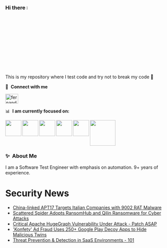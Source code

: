 ### Hi there <a href="https://www.gautamkrishnar.com/"><img src="https://media.giphy.com/media/hvRJCLFzcasrR4ia7z/giphy.gif" width="5%"></a>
This is my repository where I test code and try not to break my code :rofl:

🔗 &nbsp;**Connect with me**
<p align="left">
<a href="https://linkedin.com/in/fernandorlcruz" target="blank"><img align="center" src="https://raw.githubusercontent.com/rahuldkjain/github-profile-readme-generator/master/src/images/icons/Social/linked-in-alt.svg" alt="fernando cruz" height="30" width="40" /></a>
  
📊 &nbsp;**I am currently focused on:**

<img align="left" width='50' height='50' src="https://cdn.jsdelivr.net/gh/devicons/devicon/icons/python/python-original-wordmark.svg" />
<img align="left" width='50' height='50' src="https://cdn.jsdelivr.net/gh/devicons/devicon/icons/csharp/csharp-original.svg" />
<img align="left" width='50' height='50' src="https://cdn.jsdelivr.net/gh/devicons/devicon/icons/jenkins/jenkins-original.svg" />
<img align="left" width='50' height='50' src="https://specflow.org/wp-content/uploads/2021/05/SpecFlow-Icon.png" />
<img align="left" width='50' height='50' src="https://www.svgrepo.com/show/306098/githubactions.svg" />
<img width='80' height='80' src="https://cdn2.vectorstock.com/i/1000x1000/64/81/security-testing-concept-icon-safety-audit-key-vector-29166481.jpg" />
          
          
  
### ✨&nbsp; About Me

I am a Software Test Engineer with emphasis on automation. 9+ years of experience.

# Security News
<!-- BLOG-POST-LIST:START -->
- [China-linked APT17 Targets Italian Companies with 9002 RAT Malware](https://thehackernews.com/2024/07/china-linked-apt17-targets-italian.html)
- [Scattered Spider Adopts RansomHub and Qilin Ransomware for Cyber Attacks](https://thehackernews.com/2024/07/scattered-spider-adopts-ransomhub-and.html)
- [Critical Apache HugeGraph Vulnerability Under Attack - Patch ASAP](https://thehackernews.com/2024/07/critical-apache-hugegraph-vulnerability.html)
- [&#39;Konfety&#39; Ad Fraud Uses 250+ Google Play Decoy Apps to Hide Malicious Twins](https://thehackernews.com/2024/07/konfety-ad-fraud-uses-250-google-play.html)
- [Threat Prevention &amp; Detection in SaaS Environments - 101](https://thehackernews.com/2024/07/threat-prevention-detection-in-saas.html)
<!-- BLOG-POST-LIST:END -->
